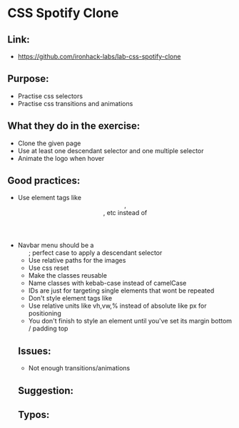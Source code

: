 # CSS Spotify Clone

## Link:
  - https://github.com/ironhack-labs/lab-css-spotify-clone
## Purpose:
  - Practise css selectors
  - Practise css transitions and animations
## What they do in the exercise:
  - Clone the given page
  - Use at least one descendant selector and one multiple selector
  - Animate the logo when hover
## Good practices:
  - Use element tags like <header>, <section>, etc instead of <div>
  - Navbar menu should be a <ul>; perfect case to apply a descendant selector
  - Use relative paths for the images
  - Use css reset
  - Make the classes reusable
  - Name classes with kebab-case instead of camelCase
  - IDs are just for targeting single elements that wont be repeated
  - Don't style element tags like <div>
  - Use relative units like vh,vw,% instead of absolute like px for positioning
  - You don't finish to style an element until you've set its margin bottom / padding top



## Issues:
  - Not enough transitions/animations
## Suggestion:

## Typos:
